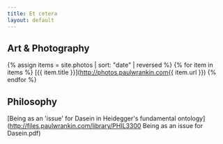 ```yaml
---
title: Et cetera
layout: default
---
```

## Art & Photography

{% assign items = site.photos | sort: "date" | reversed %}
{% for item in items %}
[{{ item.title }}](http://photos.paulwrankin.com{{ item.url }})
{% endfor %}

## Philosophy

[Being as an 'issue' for Dasein in Heidegger's fundamental ontology](http://files.paulwrankin.com/library/PHIL3300 Being as an issue for Dasein.pdf)

